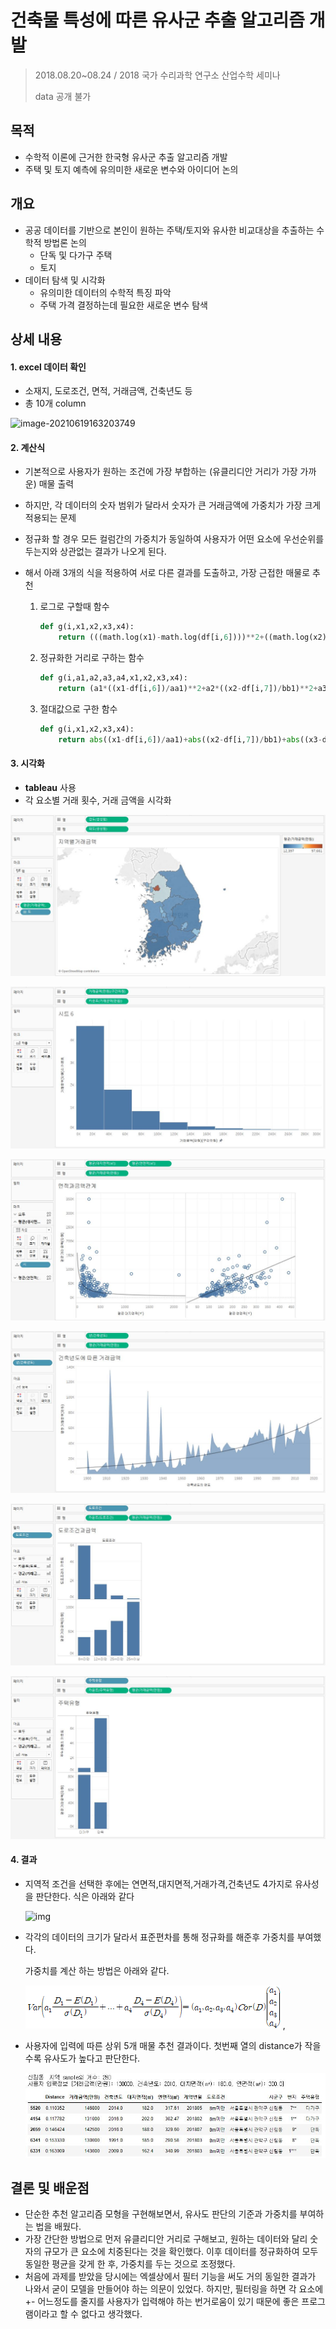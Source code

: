 # 건축물 특성에 따른 유사군 추출 알고리즘 개발

> 2018.08.20~08.24 / 2018 국가 수리과학 연구소 산업수학 세미나
>
> data 공개 불가



## 목적

- 수학적 이론에 근거한 한국형 유사군 추출 알고리즘 개발
- 주택 및 토지 예측에 유의미한 새로운 변수와 아이디어 논의



## 개요

- 공공 데이터를 기반으로 본인이 원하는 주택/토지와 유사한 비교대상을 추출하는 수학적 방법론 논의
  - 단독 및 다가구 주택
  - 토지
- 데이터 탐색 및 시각화
  - 유의미한 데이터의 수학적 특징 파악
  - 주택 가격 결정하는데 필요한 새로운 변수 탐색



## 상세 내용

#### 1. excel 데이터 확인

- 소재지, 도로조건, 면적, 거래금액, 건축년도 등
- 총 10개 column

![image-20210619163203749](C:\Users\jisu\Desktop\portfolio\2018_산업수학\README.assets\image-20210619163203749.png)



#### 2. 계산식

- 기본적으로 사용자가 원하는 조건에 가장 부합하는 (유클리디안 거리가 가장 가까운) 매물 출력

- 하지만, 각 데이터의 숫자 범위가 달라서 숫자가 큰 거래금액에 가중치가 가장 크게 적용되는 문제

- 정규화 할 경우 모든 컬럼간의 가중치가 동일하여 사용자가 어떤 요소에 우선순위를 두는지와 상관없는 결과가 나오게 된다.

- 해서 아래 3개의 식을 적용하여 서로 다른 결과를 도출하고, 가장 근접한 매물로 추천

  1. 로그로 구할때 함수

     ```python
     def g(i,x1,x2,x3,x4):
         return (((math.log(x1)-math.log(df[i,6])))**2+((math.log(x2)-math.log(df[i,7])))**2+((math.log(x3)-math.log(df[i,9])))**2+((x4-df[i,10])/dd1)**2)**0.5
     ```

  2. 정규화한 거리로 구하는 함수

     ```python
     def g(i,a1,a2,a3,a4,x1,x2,x3,x4):
         return (a1*((x1-df[i,6])/aa1)**2+a2*((x2-df[i,7])/bb1)**2+a3*((x3-df[i,9])/cc1)**2+a4*((x4-df[i,10])/dd1)**2)**0.5
     ```

  3. 절대값으로 구한 함수

     ```python
     def g(i,x1,x2,x3,x4):
         return abs((x1-df[i,6])/aa1)+abs((x2-df[i,7])/bb1)+abs((x3-df[i,9])/cc1)+abs((x4-df[i,10])/dd1)
     ```

     

#### 3. 시각화

- **tableau** 사용
- 각 요소별 거래 횟수, 거래 금액을 시각화

![1](README.assets/1.JPG)

![3](README.assets/3.JPG)

![4](README.assets/4.JPG)

![5](README.assets/5.JPG)

![6](README.assets/6.JPG)

![7](README.assets/7.JPG)



#### 4. 결과

- 지역적 조건을 선택한 후에는 연면적,대지면적,거래가격,건축년도 4가지로 유사성을 판단한다. 식은 아래와 같다 

    ![img](C:\Users\jisu\Desktop\portfolio\2018_산업수학\README.assets\DRW000053183d51.gif)  

- 각각의 데이터의 크기가 달라서 표준편차를 통해 정규화를 해준후 가중치를 부여했다.

  가중치를 계산 하는 방법은 아래와 같다.

    ![img](README.assets/DRW000053183d4b.gif)  ,

- 사용자에 입력에 따른 상위 5개 매물 추천 결과이다. 첫번째 열의 distance가 작을수록 유사도가 높다고 판단한다.

  ![9](README.assets/9-1624088732475.JPG)



## 결론 및 배운점

- 단순한 추천 알고리즘 모형을 구현해보면서, 유사도 판단의 기준과 가중치를 부여하는 법을 배웠다.
- 가장 간단한 방법으로 먼저 유클리디안 거리로 구해보고, 원하는 데이터와 달리 숫자의 규모가 큰 요소에 치중된다는 것을 확인했다. 이후 데이터를 정규화하여 모두 동일한 평균을 갖게 한 후, 가중치를 두는 것으로 조정했다.
- 처음에 과제를 받았을 당시에는 엑셀상에서 필터 기능을 써도 거의 동일한 결과가 나와서 굳이 모델을 만들어야 하는 의문이 있었다. 하지만, 필터링을 하면 각 요소에 +- 어느정도를 줄지를 사용자가 입력해야 하는 번거로움이 있기 때문에 좋은 프로그램이라고 할 수 없다고 생각했다.